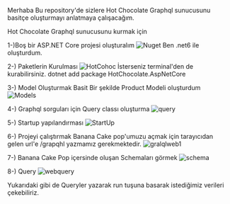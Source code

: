  Merhaba
 Bu repository'de sizlere Hot Chocolate Graphql sunucusunu basitçe oluşturmayı anlatmaya çalışacağım.
 
 Hot Chocolate Graphql sunucusunu kurmak için

1-)Boş bir ASP.NET Core projesi oluşturalım
![Nuget](https://user-images.githubusercontent.com/72353208/197355707-498c857d-a8cd-4393-b407-231b23efc413.png)
Ben .net6 ile oluşturdum.

2-) Paketlerin Kurulması
![HotCohoc](https://user-images.githubusercontent.com/72353208/197355754-638516d8-f2c6-436a-a42b-0f450eb3d1e1.png)
İsterseniz terminal'den de kurabilirsiniz.
dotnet add  package HotChocolate.AspNetCore

3-) Model Oluşturmak Basit Bir şekilde Product Modeli oluşturdum
![Models](https://user-images.githubusercontent.com/72353208/197355836-df490e00-5c04-4d5f-bb60-c232b1318b4c.PNG)

4-) Graphql sorguları için Query classı oluşturma 
![query](https://user-images.githubusercontent.com/72353208/197355872-57a781ec-5ec5-445a-ab00-dbf13eb29b80.PNG)

5-) Startup yapılandırması
![StartUp](https://user-images.githubusercontent.com/72353208/197355876-ba9bbc37-5f9c-4212-8073-956099ee805a.PNG)

6-) Projeyi çalıştırmak 
Banana Cake pop'umuzu açmak için tarayıcıdan gelen url'e /grapqhl yazmamız gerekmektedir.
![gralqlweb1](https://user-images.githubusercontent.com/72353208/197355930-a54acb39-ef53-45b8-bf5e-9081dbf3eded.PNG)
 

7-)  Banana Cake Pop içersinde oluşan Schemaları görmek
![schema](https://user-images.githubusercontent.com/72353208/197356051-becb02ac-63ba-4603-a52c-52e46fbb7645.PNG)

8-) Query
![webquery](https://user-images.githubusercontent.com/72353208/197356057-ab1c1291-28fa-4b3b-9510-2810260a2ffa.PNG)

Yukarıdaki gibi de Queryler yazarak run tuşuna basarak istediğimiz verileri çekebiliriz.
